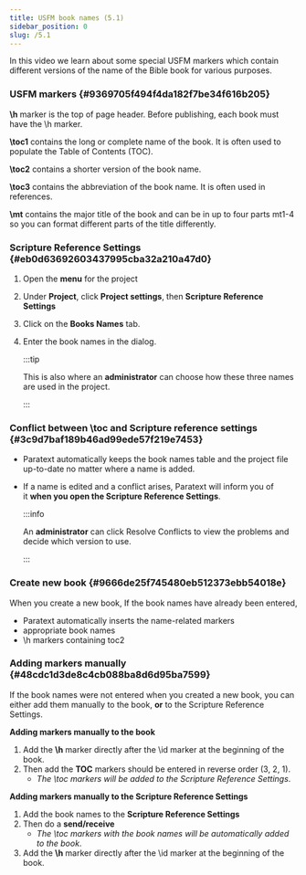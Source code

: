 ```yaml
---
title: USFM book names (5.1)
sidebar_position: 0
slug: /5.1
---
```




In this video we learn about some special USFM markers which contain different versions of the name of the Bible book for various purposes.


### USFM markers[](https://manual.paratext.org/Video-summaries/Stage-5/5.1#usfm-markers) {#9369705f494f4da182f7be34f616b205}


**\h** marker is the top of page header. Before publishing, each book must have the \h marker.


**\toc1** contains the long or complete name of the book. It is often used to populate the Table of Contents (TOC).


**\toc2** contains a shorter version of the book name.


**\toc3** contains the abbreviation of the book name. It is often used in references.


**\mt** contains the major title of the book and can be in up to four parts mt1-4 so you can format different parts of the title differently.


### Scripture Reference Settings[](https://manual.paratext.org/Video-summaries/Stage-5/5.1#scripture-reference-settings) {#eb0d63692603437995cba32a210a47d0}

1. Open the **menu** for the project
1. Under **Project**, click **Project settings**, then **Scripture Reference Settings**
1. Click on the **Books Names** tab.
1. Enter the book names in the dialog.

	:::tip
	
	This is also where an **administrator** can choose how these three names are used in the project.
	
	:::
	



### Conflict between \toc and Scripture reference settings[](https://manual.paratext.org/Video-summaries/Stage-5/5.1#conflict-between-toc-and-scripture-reference-settings) {#3c9d7baf189b46ad99ede57f219e7453}

- Paratext automatically keeps the book names table and the project file up-to-date no matter where a name is added.
- If a name is edited and a conflict arises, Paratext will inform you of it **when you open the Scripture Reference Settings**.

	:::info
	
	An **administrator** can click Resolve Conflicts to view the problems and decide which version to use.
	
	:::
	



### Create new book[](https://manual.paratext.org/Video-summaries/Stage-5/5.1#create-new-book) {#9666de25f745480eb512373ebb54018e}


When you create a new book, If the book names have already been entered,

- Paratext automatically inserts the name-related markers
- appropriate book names
- \h markers containing toc2

### Adding markers manually[](https://manual.paratext.org/Video-summaries/Stage-5/5.1#adding-markers-manually) {#48cdc1d3de8c4cb088ba8d6d95ba7599}


If the book names were not entered when you created a new book, you can either add them manually to the book, **or** to the Scripture Reference Settings.


**Adding markers manually to the book**

1. Add the **\h** marker directly after the \id marker at the beginning of the book.
1. Then add the **TOC** markers should be entered in reverse order (3, 2, 1).
	- _The \toc markers will be added to the Scripture Reference Settings_.

**Adding markers manually to the Scripture Reference Settings**

1. Add the book names to the **Scripture Reference Settings**
1. Then do a **send/receive**
	- _The \toc markers with the book names will be automatically added to the book_.
1. Add the **\h** marker directly after the \id marker at the beginning of the book.
